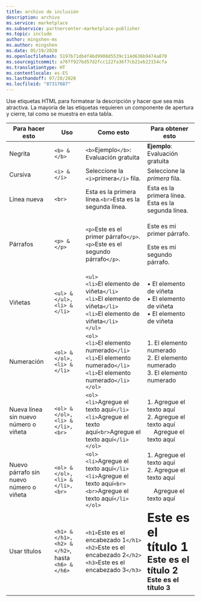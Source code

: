 ```yaml
---
title: archivo de inclusión
description: archivo
ms.service: marketplace
ms.subservice: partnercenter-marketplace-publisher
ms.topic: include
author: mingshen-ms
ms.author: mingshen
ms.date: 05/19/2020
ms.openlocfilehash: 5197b71db4f46d9908d5539c114d636b9474a870
ms.sourcegitcommit: a76ff927bd57d2fcc122fa36f7cb21eb22154cfa
ms.translationtype: HT
ms.contentlocale: es-ES
ms.lasthandoff: 07/28/2020
ms.locfileid: "87317687"
---
```

Use etiquetas HTML para formatear la descripción y hacer que sea más atractiva. La mayoría de las etiquetas requieren un componente de apertura y cierre, tal como se muestra en esta tabla.

|   Para hacer esto  |  Uso  |  Como esto  |  Para obtener esto   |
| --- | --- | --- | --- |
|   Negrita  |  `<b> & </b>`  |  `<b>`Ejemplo`</b>`: Evaluación gratuita  |  **Ejemplo**: Evaluación gratuita   |
|   Cursiva  |  `<i> & </i>`  |  Seleccione la `<i>`primera`</i>` fila.  |  Seleccione la *primera* fila.   |
|   Línea nueva  |  `<br>`  |  Esta es la primera línea.`<br>`Esta es la segunda línea.  |  Esta es la primera línea.<br>Esta es la segunda línea.  |
|  Párrafos  |  `<p> & </p>`  |  `<p>`Este es el primer párrafo`</p>`.<br>`<p>`Este es el segundo párrafo`</p>`.   |   <p>Este es mi primer párrafo.</p><p>Este es mi segundo párrafo.</p>   |
|   Viñetas  |  `<ul> & </ul>, <li> & </li>`  |  `<ul>`<br>`<li>`El elemento de viñeta`</li>`<br>`<li>`El elemento de viñeta`</li>`<br>`<li>`El elemento de viñeta`</li>`<br>`</ul>`  |  • El elemento de viñeta<br>• El elemento de viñeta<br>• El elemento de viñeta   |
|   Numeración  |  `<ol> & </ol>, <li> & </li>`  |  `<ol>`<br>`<li>`El elemento numerado`</li>`<br>`<li>`El elemento numerado`</li>`<br>`<li>`El elemento numerado`</li>`<br>`</ol>`   |   1. El elemento numerado<br>2. El elemento numerado<br>3. El elemento numerado   |
|   Nueva línea sin nuevo número o viñeta  |  `<ol> & </ol>, <li> & </li>, <br>`  |  `<ol>`<br>`<li>`Agregue el texto aquí`</li>`<br>`<li>`Agregue el texto aquí`<br>`Agregue el texto aquí`</li>`<br>`</ol>`  |  1. Agregue el texto aquí<br>2. Agregue el texto aquí<br>&nbsp;&nbsp;&nbsp;&nbsp;Agregue el texto aquí   |
|   Nuevo párrafo sin nuevo número o viñeta  |  `<ol> & </ol>, <li> & </li>, <br>`  |  `<ol>`<br>`<li>`Agregue el texto aquí`</li>`<br>`<li>`Agregue el texto aquí`<br><br>`Agregue el texto aquí`</li>`<br>`</ol>`  |  1. Agregue el texto aquí<br>2. Agregue el texto aquí<p>&nbsp;&nbsp;&nbsp;&nbsp;Agregue el texto aquí   |
|   Usar títulos  |  `<h1> & </h1>, <h2> & </h2>`, hasta `<h6> & </h6>`  |  `<h1>`Este es el encabezado 1`</h1>`<br>`<h2>`Este es el encabezado 2`</h2>`<br>`<h3>`Este es el encabezado 3`</h3>`  |  **<font size="+3">Este es el título 1</font>**<br>**<font size="+2">Este es el título 2</font>**<br>**<font size="+1">Este es el título 3</font>**  |
| | | |
